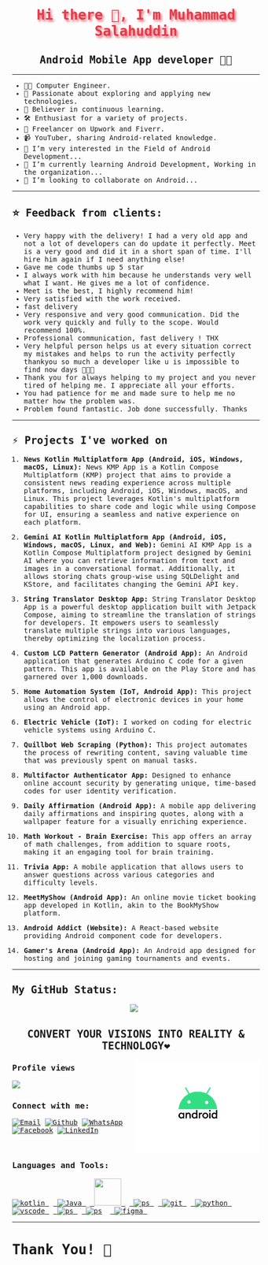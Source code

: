 <samp>
  <h1 align="center" style="color:#e63946;text-shadow: 3px 4px 4px rgba(205, 50, 70, 0.7);">Hi there 👋, I'm Muhammad Salahuddin</h1>
  <h2 align="center">Android Mobile App developer 👨‍💻</h2>

<hr>

- 👨‍💻 Computer Engineer.
- 🚀 Passionate about exploring and applying new technologies.
- 📖 Believer in continuous learning.
- 🛠️ Enthusiast for a variety of projects.
- 💼 Freelancer on Upwork and Fiverr.
- 📹 YouTuber, sharing Android-related knowledge.
- 👀 I’m very interested in the Field of Android Development...
- 🌱 I’m currently learning Android Development, Working in the organization...
- 💞️ I’m looking to collaborate on Android...

<hr>

## ⭐ Feedback from clients:

- Very happy with the delivery! I had a very old app and not a lot of developers can do update it perfectly. Meet is a very good and did it in a short span of time. I'll hire him again if I need anything else!
- Gave me code thumbs up 5 star
- I always work with him because he understands very well what I want. He gives me a lot of confidence.
- Meet is the best, I highly recommend him!
- Very satisfied with the work received.
- fast delivery
- Very responsive and very good communication. Did the work very quickly and fully to the scope. Would recommend 100%.
- Professional communication, fast delivery ! THX
- Very helpful person helps us at every situation correct my mistakes and helps to run the activity perfectly thankyou so much a developer like u is impossible to find now days 🙌🙌🙌
- Thank you for always helping to my project and you never tired of helping me. I appreciate all your efforts.
- You had patience for me and made sure to help me no matter how the problem was.
- Problem found fantastic. Job done successfully. Thanks
<hr>

## :zap: Projects I've worked on

1. **News Kotlin Multiplatform App (Android, iOS, Windows, macOS, Linux):**
  News KMP App is a Kotlin Compose Multiplatform (KMP) project that aims to provide a consistent news reading experience across multiple platforms, including Android, iOS, Windows, macOS, and Linux. This project leverages Kotlin's multiplatform capabilities to share code and logic while using Compose for UI, ensuring a seamless and native experience on each platform.

2. **Gemini AI Kotlin Multiplatform App (Android, iOS, Windows, macOS, Linux, and Web):**
   Gemini AI KMP App is a Kotlin Compose Multiplatform project designed by Gemini AI where you can retrieve information from text and images in a conversational format. Additionally, it allows storing chats group-wise using SQLDelight and KStore, and facilitates changing the Gemini API key.

3. **String Translator Desktop App:**
   String Translator Desktop App is a powerful desktop application built with Jetpack Compose, aiming to streamline the translation of strings for developers. It empowers users to seamlessly translate multiple strings into various languages, thereby optimizing the localization process.

4. **Custom LCD Pattern Generator (Android App):**
   An Android application that generates Arduino C code for a given pattern. This app is available on the Play Store and has garnered over 1,000 downloads.

5. **Home Automation System (IoT, Android App):**
   This project allows the control of electronic devices in your home using an Android app.

6. **Electric Vehicle (IoT):**
   I worked on coding for electric vehicle systems using Arduino C.

7. **Quillbot Web Scraping (Python):**
   This project automates the process of rewriting content, saving valuable time that was previously spent on manual tasks.

8. **Multifactor Authenticator App:**
   Designed to enhance online account security by generating unique, time-based codes for user identity verification.

9. **Daily Affirmation (Android App):**
   A mobile app delivering daily affirmations and inspiring quotes, along with a wallpaper feature for a visually enriching experience.

10. **Math Workout - Brain Exercise:**
   This app offers an array of math challenges, from addition to square roots, making it an engaging tool for brain training.

11. **Trivia App:**
   A mobile application that allows users to answer questions across various categories and difficulty levels.

12. **MeetMyShow (Android App):**
   An online movie ticket booking app developed in Kotlin, akin to the BookMyShow platform.

13. **Android Addict (Website):**
    A React-based website providing Android component code for developers.

14. **Gamer's Arena (Android App):**
    An Android app designed for hosting and joining gaming tournaments and events.

<hr>

  <h2 >My GitHub Status:</h2>
<p align="center">
  <img src="https://github.githubassets.com/assets/octocat-829c0067cec9.png" height="35">&ensp;<h2 align="center">CONVERT YOUR VISIONS INTO REALITY & TECHNOLOGY❤️</h2>
</p>

  <p align="center">
    <img src="https://github.com/LNMCode/LNMCode/blob/main/pictures/android_my_git_gif.gif" width="50%" align="right" >
  </p>
  <h3>Profile views</h3>
  <a href="https://github.com/SultanAyubi360">
    <img src="https://komarev.com/ghpvc/?username=LNMCode&style=for-the-badge">
  </a>
    
<h3>Connect with me:</h3>
<p>
<a target="_blank" href="mailto:sultanayubi360@gmail.com"><img alt="Email" src="https://img.shields.io/badge/gmail-SultanAyubi-red?style=for-the-badge&logo=Gmail"></a>
<a target="_blank" href="https://github.com/SultanAyubi360"><img alt="Github" src="https://img.shields.io/badge/Github-Muhammad Salahuddin-blue?style=for-the-badge&logo=github"></a>
<a href="https://wa.link/1f2deb"><img alt="WhatsApp" src="https://img.shields.io/badge/Whatsapp-Sûltåñ Ayubi-limegreen?style=for-the-badge&logo=whatsapp"></a>
<a href="https://www.facebook.com/profile.php?id=100093770020415&mibextid=ZbWKwL"><img alt="Facebook" src="https://img.shields.io/badge/facebook-Sûltåñ Ayubi-blue?style=for-the-badge&logo=facebook"></a>
<a href="www.linkedin.com/in/muhammad-salahuddin-77135b233"><img alt="LinkedIn" src="https://img.shields.io/badge/LinkedIn-Muhammad%20Salahuddin-blue?style=for-the-badge&logo=LinkedIn"></a>
</p> &ensp;&ensp;


<h3 >Languages and Tools:</h3>

<p>
  
<a href="https://kotlinlang.org/" target="_blank"> <img src="https://upload.wikimedia.org/wikipedia/commons/7/74/Kotlin_Icon.png" alt="kotlin" width="35" height="35"/>
</a>&ensp;<a href="https://www.java.com/en/download/help/whatis_java.html" target="_blank"> <img src="https://cdn.icon-icons.com/icons2/1381/PNG/512/java_93883.png" alt="Java" width="38" height="38"/>
</a>&ensp;<a href="https://developer.android.com/" target="_blank"> <img src="https://developer.android.com/images/logos/android.svg" width="55" height="55"/>
</a>&ensp;<a href="https://developer.android.com/studio" target="_blank"> <img src="https://i.postimg.cc/wMgW67VC/android-studio.png" alt="ps" width="40" height="40"/>
</a>&ensp;<a href="https://git-scm.com/" target="_blank"> <img src="https://www.vectorlogo.zone/logos/git-scm/git-scm-icon.svg" alt="git" width="40" height="40"/>
</a>&ensp;<a href="https://www.python.org" target="_blank"> <img src="https://upload.wikimedia.org/wikipedia/commons/thumb/c/c3/Python-logo-notext.svg/1024px-Python-logo-notext.svg.png" alt="python" width="40" height="40"/>
</a>&ensp;<a href="https://code.visualstudio.com" target="_blank"> <img src="https://logojinni.com/image/logos/visual%20studio%20code-687.svg" alt="vscode" width="40" height="40"/>
</a>&ensp;<a href="https://www.postman.com/" target="_blank"> <img src="https://seeklogo.com/images/P/postman-logo-0087CA0D15-seeklogo.com.png" alt="ps" width="40" height="40"/>
</a>&ensp;<a href="https://www.adobe.com/tr/products/xd.html" target="_blank"> <img src="https://upload.wikimedia.org/wikipedia/commons/thumb/c/c2/Adobe_XD_CC_icon.svg/200px-Adobe_XD_CC_icon.svg.png" alt="ps" width="40" height="40"/></a> 
</a>&ensp;<a href="https://www.figma.com/" target="_blank"> <img src="https://upload.wikimedia.org/wikipedia/commons/3/33/Figma-logo.svg" alt="figma" width="40" height="40"/>
</a>&ensp;

</p>

     
<hr>
<h1>Thank You! 🤵 </h1>
<br>
